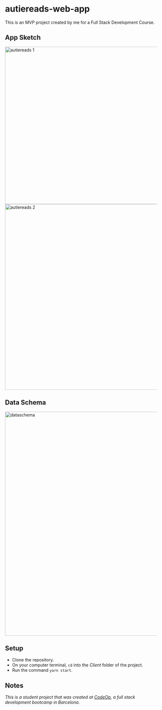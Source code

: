 # autiereads-web-app
This is an MVP project created by me for a Full Stack Development Course.

## App Sketch

<img width="519" alt="autiereads 1" src="https://user-images.githubusercontent.com/113172663/214927009-5a3b17b0-db5b-4c1f-86de-9b167f2c923c.png">
<img width="613" alt="autiereads 2" src="https://user-images.githubusercontent.com/113172663/214927018-afdbd23f-9b47-49fa-b268-f03dd8ecd25f.png">

## Data Schema

<img width="739" alt="dataschema" src="https://user-images.githubusercontent.com/113172663/214558136-b66771ee-06ba-4d56-bffa-37db7d8fdb93.png">

## Setup

* Clone the repository.
* On your computer terminal, `cd` into the *Client* folder of the project.
* Run the command `yarn start`.

## Notes

_This is a student project that was created at [CodeOp](http://CodeOp.tech), a full stack development bootcamp in Barcelona._

